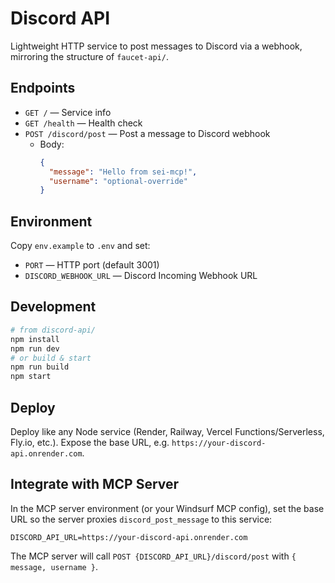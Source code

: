 # Discord API

Lightweight HTTP service to post messages to Discord via a webhook, mirroring the structure of `faucet-api/`.

## Endpoints

- `GET /` — Service info
- `GET /health` — Health check
- `POST /discord/post` — Post a message to Discord webhook
  - Body:
    ```json
    {
      "message": "Hello from sei-mcp!",
      "username": "optional-override"
    }
    ```

## Environment

Copy `env.example` to `.env` and set:

- `PORT` — HTTP port (default 3001)
- `DISCORD_WEBHOOK_URL` — Discord Incoming Webhook URL

## Development

```bash
# from discord-api/
npm install
npm run dev
# or build & start
npm run build
npm start
```

## Deploy

Deploy like any Node service (Render, Railway, Vercel Functions/Serverless, Fly.io, etc.). Expose the base URL, e.g. `https://your-discord-api.onrender.com`.

## Integrate with MCP Server

In the MCP server environment (or your Windsurf MCP config), set the base URL so the server proxies `discord_post_message` to this service:

```
DISCORD_API_URL=https://your-discord-api.onrender.com
```

The MCP server will call `POST {DISCORD_API_URL}/discord/post` with `{ message, username }`.
